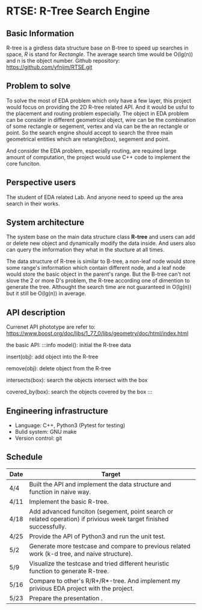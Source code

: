 #  RTSE: R-Tree Search Engine 

## Basic Information
R-tree is a girdless data structure base on B-tree to speed up searches in space, *R* is stand for *Rectangle*. The average search time would be O(lg(n)) and n is the object number.
Github repository: https://github.com/yfnijm/RTSE.git 

## Problem to solve
To solve the most of EDA problem which only have a few layer, this project would focus on providing the 2D R-tree related API. And it would be usful to the placement and routing problem especially. The object in EDA problem can be consider in different geometrical object, wire can be the combination of some rectangle or segement, vertex and via can be the an rectangle or point. So the search engine should accept to search the three main geometrical entities which are retangle(box), segement and point.

And consider the EDA problem, especially routing, are required large amount of computation, the project would use C++ code to implement the core funciton.

## Perspective users
The student of EDA related Lab.
And anyone need to speed up the area search in their works.

## System architecture
The system base on the main data structure class **R-tree** and users can add or delete new object and dynamically modify the data inside. And users also can query the imformation they what in the stucture at all times.

The data structure of R-tree is similar to B-tree, a non-leaf node would store some range's imformation which contain different node, and a leaf node would store the basic object in the parent's range. But the B-tree can't not slove the 2 or more D's problem, the R-tree according one of dimention to generate the tree. Althought the search time are not guaranteed in O(lg(n)) but it still be O(lg(n)) in average.

## API description
Currenet API phototype are refer to:
https://www.boost.org/doc/libs/1_77_0/libs/geometry/doc/html/index.html

the basic API:
:::info
model(): initial the R-tree data

insert(obj): add object into the R-tree

remove(obj): delete object from the R-tree

intersects(box): search the objects intersect with the box

covered_by(box): search the objects covered by the box
:::

## Engineering infrastructure
- Language: C++, Python3 (Pytest for testing)
- Bulid system: GNU make
- Version control: git

## Schedule

| Date | Target                                                                                                             |
| ---- | ------------------------------------------------------------------------------------------------------------------ |
| 4/4  | Built the API and implement the data structure and function in naive way.                                          |
| 4/11 | Implement the basic R-tree.                                                                                        |
| 4/18 | Add advanced funciton (segement, point search or related operation) if privious week target finished successfully. |
| 4/25 | Provide the API of Python3 and run the unit test.                                                                  |
| 5/2  | Generate more testcase and compare to previous related work (k-d tree, and naive structure).                       |
| 5/9  | Visualize the testcase and tried different heuristic function to generate R-tree.                                  |
| 5/16 | Compare to other's R/R+/R*-tree. And implement my privious EDA project with the project.                           |
| 5/23 | Prepare the presentation .                                                                                         |

